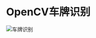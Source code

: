 # OpenCV车牌识别
![车牌识别](https://github.com/lichao3140/OpenCV_CarPlate/blob/master/screenshot/carplate.png "height=50% width=50%")